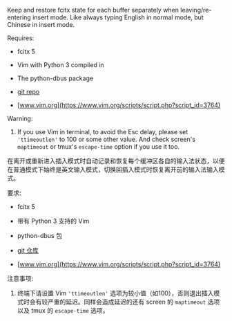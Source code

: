 Keep and restore fcitx state for each buffer separately when leaving/re-entering insert mode. Like always typing English in normal mode, but Chinese in insert mode.

Requires:

* fcitx 5
* Vim with Python 3 compiled in
* The python-dbus package

* [git repo](https://github.com/lilydjwg/fcitx.vim)
* [www.vim.org](https://www.vim.org/scripts/script.php?script_id=3764)

Warning:

1. If you use Vim in terminal, to avoid the Esc delay, please set `'ttimeoutlen'` to 100 or some other value. And check screen's `maptimeout` or tmux's `escape-time` option if you use it too.

在离开或重新进入插入模式时自动记录和恢复每个缓冲区各自的输入法状态，以便在普通模式下始终是英文输入模式，切换回插入模式时恢复离开前的输入法输入模式。

要求:

* fcitx 5
* 带有 Python 3 支持的 Vim
* python-dbus 包

* [git 仓库](https://github.com/lilydjwg/fcitx.vim)
* [www.vim.org](https://www.vim.org/scripts/script.php?script_id=3764)

注意事项:

1. 终端下请设置 Vim `'ttimeoutlen'` 选项为较小值（如100），否则退出插入模式时会有较严重的延迟。同样会造成延迟的还有 screen 的 `maptimeout` 选项以及 tmux 的 `escape-time` 选项。
